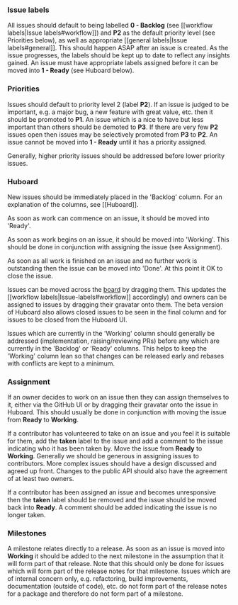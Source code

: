 ### Issue labels

All issues should default to being labelled **0 - Backlog** (see [[workflow labels|Issue labels#workflow]]) and **P2** as the default priority level (see Priorities below), as well as appropriate [[general labels|Issue labels#general]]. This should happen ASAP after an issue is created. As the issue progresses, the labels should be kept up to date to reflect any insights gained. An issue must have appropriate labels assigned before it can be moved into **1 - Ready** (see Huboard below).

### Priorities

Issues should default to priority level 2 (label **P2**). If an issue is judged to be important, e.g. a major bug, a new feature with great value, etc. then it should be promoted to **P1**. An issue which is a nice to have but less important than others should be demoted to **P3**. If there are very few **P2** issues open then issues may be selectively promoted from **P3** to **P2**. An issue cannot be moved into
**1 - Ready** until it has a priority assigned.

Generally, higher priority issues should be addressed before lower priority issues.

### Huboard

New issues should be immediately placed in the 'Backlog' column. For an explanation of the columns, see [[Huboard]].

As soon as work can commence on an issue, it should be moved into 'Ready'.

As soon as work begins on an issue, it should be moved into 'Working'. This should be done in conjunction with assigning the issue (see Assignment).

As soon as all work is finished on an issue and no further work is outstanding then the issue can be moved into 'Done'. At this point it OK to close the issue.

Issues can be moved across the [board](https://huboard.com/FakeItEasy/FakeItEasy) by dragging them. This updates the [[workflow labels|Issue-labels#workflow]] accordingly) and owners can be assigned to issues by dragging their gravatar onto them. The beta version of Huboard also allows closed issues to be seen in the final column and for issues to be closed from the Huboard UI.

Issues which are currently in the 'Working' column should generally be addressed (implementation, raising/reviewing PRs) before any which are currently in the 'Backlog' or 'Ready' columns. This helps to keep the 'Working' column lean so that changes can be released early and rebases with conflicts are kept to a minimum.

### Assignment

If an owner decides to work on an issue then they can assign themselves to it, either via the GitHub UI or by dragging their gravatar onto the issue in Huboard. This should usually be done in conjunction with moving the issue from **Ready** to **Working**.

If a contributor has volunteered to take on an issue and you feel it is suitable for them, add the **taken** label to the issue and add a comment to the issue indicating who it has been taken by. Move the issue from **Ready** to **Working**. Generally we should be generous in assigning issues to contributors. More complex issues should have a design discussed and agreed up front. Changes to the public API should also have the agreement of at least two owners.

If a contributor has been assigned an issue and becomes unresponsive then the **taken** label should be removed and the issue should be moved back into **Ready**. A comment should be added indicating the issue is no longer taken.

### Milestones

A milestone relates directly to a release. As soon as an issue is moved into **Working** it should be added to the next milestone in the assumption that it will form part of that release. Note that this should only be done for issues which will form part of the release notes for that milestone. Issues which are of internal concern only, e.g. refactoring, build improvements, documentation (outside of code), etc. do not form part of the release notes for a package and therefore do not form part of a milestone.